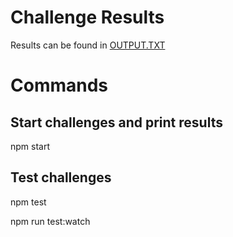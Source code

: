 # Challenge Results

Results can be found in [OUTPUT.TXT](OUTPUT.txt)

# Commands

## Start challenges and print results

npm start

## Test challenges

npm test

npm run test:watch
